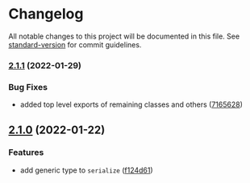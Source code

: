 # Changelog

All notable changes to this project will be documented in this file. See [standard-version](https://github.com/conventional-changelog/standard-version) for commit guidelines.

### [2.1.1](https://github.com/binarytf/binarytf/compare/v2.1.0...v2.1.1) (2022-01-29)

### Bug Fixes

-   added top level exports of remaining classes and others ([7165628](https://github.com/binarytf/binarytf/commit/71656287e1139bef32b116eece6dcb97974b3c26))

## [2.1.0](https://github.com/binarytf/binarytf/compare/v1.0.0...v2.1.0) (2022-01-22)

### Features

-   add generic type to `serialize` ([f124d61](https://github.com/binarytf/binarytf/commit/f124d6113104783ef55a97c59c1893f76df0e944))
